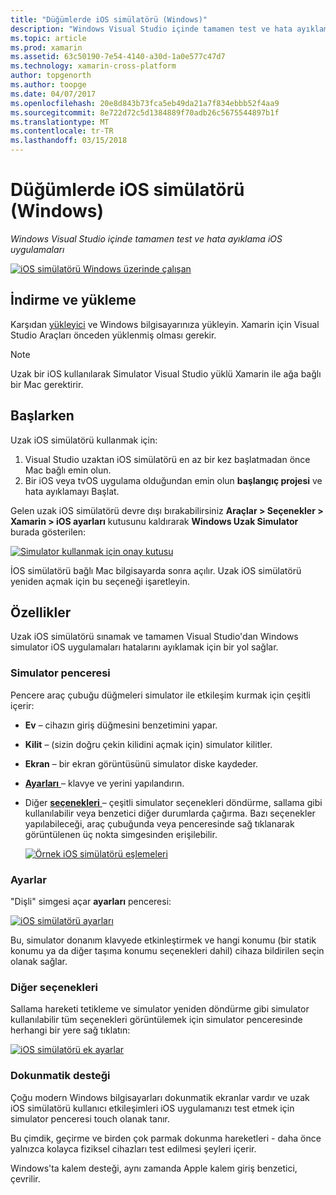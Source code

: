 ```yaml
---
title: "Düğümlerde iOS simülatörü (Windows)"
description: "Windows Visual Studio içinde tamamen test ve hata ayıklama iOS uygulamaları"
ms.topic: article
ms.prod: xamarin
ms.assetid: 63c50190-7e54-4140-a30d-1a0e577c47d7
ms.technology: xamarin-cross-platform
author: topgenorth
ms.author: toopge
ms.date: 04/07/2017
ms.openlocfilehash: 20e8d843b73fca5eb49da21a7f834ebbb52f4aa9
ms.sourcegitcommit: 8e722d72c5d1384889f70adb26c5675544897b1f
ms.translationtype: MT
ms.contentlocale: tr-TR
ms.lasthandoff: 03/15/2018
---
```

# <a name="remoted-ios-simulator-for-windows"></a>Düğümlerde iOS simülatörü (Windows)

_Windows Visual Studio içinde tamamen test ve hata ayıklama iOS uygulamaları_

[![](ios-simulator-images/hero-sml.png "iOS simülatörü Windows üzerinde çalışan")](ios-simulator-images/hero.png#lightbox)

## <a name="download-and-install"></a>İndirme ve yükleme

Karşıdan [yükleyici](https://dl.xamarin.com/xamarin-simulator/Xamarin.Simulator.Installer.msi) ve Windows bilgisayarınıza yükleyin. Xamarin için Visual Studio Araçları önceden yüklenmiş olması gerekir.

> [!NOTE]
> Uzak bir iOS kullanılarak Simulator Visual Studio yüklü Xamarin ile ağa bağlı bir Mac gerektirir.

## <a name="getting-started"></a>Başlarken

Uzak iOS simülatörü kullanmak için:

1. Visual Studio uzaktan iOS simülatörü en az bir kez başlatmadan önce Mac bağlı emin olun.
2. Bir iOS veya tvOS uygulama olduğundan emin olun **başlangıç projesi** ve hata ayıklamayı Başlat.

Gelen uzak iOS simülatörü devre dışı bırakabilirsiniz **Araçlar > Seçenekler > Xamarin > iOS ayarları** kutusunu kaldırarak **Windows Uzak Simulator** burada gösterilen:

[![](ios-simulator-images/options-sml.png "Simulator kullanmak için onay kutusu")](ios-simulator-images/options.png#lightbox)

İOS simülatörü bağlı Mac bilgisayarda sonra açılır. Uzak iOS simülatörü yeniden açmak için bu seçeneği işaretleyin.

## <a name="features"></a>Özellikler

Uzak iOS simülatörü sınamak ve tamamen Visual Studio'dan Windows simulator iOS uygulamaları hatalarını ayıklamak için bir yol sağlar.

### <a name="simulator-window"></a>Simulator penceresi

Pencere araç çubuğu düğmeleri simulator ile etkileşim kurmak için çeşitli içerir:

- **Ev** – cihazın giriş düğmesini benzetimini yapar.
- **Kilit** – (sizin doğru çekin kilidini açmak için) simulator kilitler.
- **Ekran** – bir ekran görüntüsünü simulator diske kaydeder.
- [**Ayarları** ](#settings) – klavye ve yerini yapılandırın.
- Diğer [ **seçenekleri** ](#options) – çeşitli simulator seçenekleri döndürme, sallama gibi kullanılabilir veya benzetici diğer durumlarda çağırma. Bazı seçenekler yapılabileceği, araç çubuğunda veya penceresinde sağ tıklanarak görüntülenen üç nokta simgesinden erişilebilir.

    [![](ios-simulator-images/maps-app-sml.png "Örnek iOS simülatörü eşlemeleri")](ios-simulator-images/maps-app.png#lightbox)


### <a name="settings"></a>Ayarlar

"Dişli" simgesi açar **ayarları** penceresi:

[![](ios-simulator-images/settings-sml.png "iOS simülatörü ayarları")](ios-simulator-images/settings.png#lightbox)

Bu, simulator donanım klavyede etkinleştirmek ve hangi konumu (bir statik konumu ya da diğer taşıma konumu seçenekleri dahil) cihaza bildirilen seçin olanak sağlar.



### <a name="other-options"></a>Diğer seçenekleri

Sallama hareketi tetikleme ve simulator yeniden döndürme gibi simulator kullanılabilir tüm seçenekleri görüntülemek için simulator penceresinde herhangi bir yere sağ tıklatın:

[![](ios-simulator-images/more-sml.png "iOS simülatörü ek ayarlar")](ios-simulator-images/more.png#lightbox)

### <a name="touchscreen-support"></a>Dokunmatik desteği

Çoğu modern Windows bilgisayarları dokunmatik ekranlar vardır ve uzak iOS simülatörü kullanıcı etkileşimleri iOS uygulamanızı test etmek için simulator penceresi touch olanak tanır.

Bu çimdik, geçirme ve birden çok parmak dokunma hareketleri - daha önce yalnızca kolayca fiziksel cihazları test edilmesi şeyleri içerir.

Windows'ta kalem desteği, aynı zamanda Apple kalem giriş benzetici, çevrilir.

<!--
<a name="knownissues" />

# Known Issues

 - Apple Watch devices may show in the Visual Studio device list, but are not yet supported.
 - Launching in **Release** mode may also start Apple’s simulator on the networked Mac.
 - Closing the remote iOS Simulator on Windows will not immediately stop debugging in Visual Studio. Stop debugging manually from the menu or the red button.
 - Opening too many different simulators simultaneously will produce unexpected results.
 - Exception of type `Foundation.NSErrorException` may be thrown while launching Simulators. Workaround is to kill csproxy (server process) on the Mac host and re-deploy to the simulator.
 - Performance may be slower when using Xcode 8
-->
